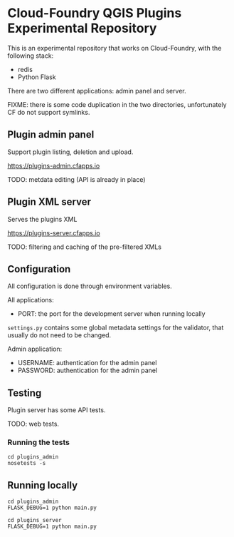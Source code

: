 # Cloud-Foundry QGIS Plugins Experimental Repository

This is an experimental repository that works on Cloud-Foundry, with the
following stack:

* redis
* Python Flask

There are two different applications: admin panel and server.

FIXME: there is some code duplication in the two directories, unfortunately
CF do not support symlinks.


## Plugin admin panel

Support plugin listing, deletion and upload.

https://plugins-admin.cfapps.io


TODO: metdata editing (API is already in place)

## Plugin XML server

Serves the plugins XML

https://plugins-server.cfapps.io

TODO: filtering and caching of the pre-filtered XMLs


## Configuration

All configuration is done through environment variables.

All applications:
* PORT: the port for the development server when running locally

`settings.py` contains some global metadata settings for the validator, that
usually do not need to be changed.

Admin application:
* USERNAME: authentication for the admin panel
* PASSWORD: authentication for the admin panel



## Testing

Plugin server has some API tests.

TODO: web tests.

### Running the tests

```
cd plugins_admin
nosetests -s
```


## Running locally

```
cd plugins_admin
FLASK_DEBUG=1 python main.py
```


```
cd plugins_server
FLASK_DEBUG=1 python main.py
```

